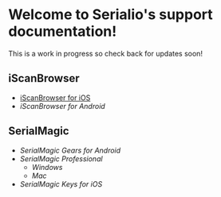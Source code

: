 # Welcome to Serialio's support documentation!
This is a work in progress so check back for updates soon!

## iScanBrowser
- [iScanBrowser for iOS](https://github.com/Serialio/support/blob/master/docs/iScanBrowser/isb-ios.md)
- _iScanBrowser for Android_
## SerialMagic
- _SerialMagic Gears for Android_
- _SerialMagic Professional_
  - _Windows_
  - _Mac_
- _SerialMagic Keys for iOS_



